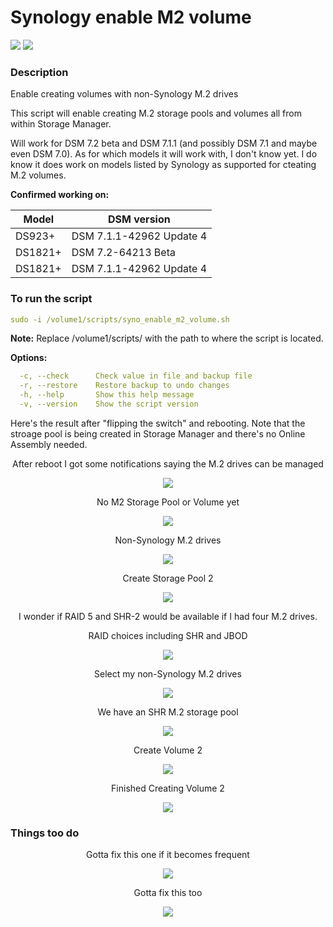 # Synology enable M2 volume

<a href="https://github.com/007revad/Synology_enable_M2_volume/releases"><img src="https://img.shields.io/github/release/007revad/Synology_enable_M2_volume.svg"></a>
<a href="https://hits.seeyoufarm.com"><img src="https://hits.seeyoufarm.com/api/count/incr/badge.svg?url=https%3A%2F%2Fgithub.com%2F007revad%2FSynology_enable_M2_volumeh&count_bg=%2379C83D&title_bg=%23555555&icon=&icon_color=%23E7E7E7&title=hits&edge_flat=false"/></a>

### Description

Enable creating volumes with non-Synology M.2 drives

This script will enable creating M.2 storage pools and volumes all from within Storage Manager.

Will work for DSM 7.2 beta and DSM 7.1.1 (and possibly DSM 7.1 and maybe even DSM 7.0). As for which models it will work with, I don't know yet. I do know it does work on models listed by Synology as supported for cteating M.2 volumes.

**Confirmed working on:**

| Model        | DSM version              |
| ------------ |--------------------------|
| DS923+       | DSM 7.1.1-42962 Update 4 |
| DS1821+      | DSM 7.2-64213 Beta       |
| DS1821+      | DSM 7.1.1-42962 Update 4 |

### To run the script ###

```YAML
sudo -i /volume1/scripts/syno_enable_m2_volume.sh
```

**Note:** Replace /volume1/scripts/ with the path to where the script is located.

**Options:**
```YAML
  -c, --check      Check value in file and backup file
  -r, --restore    Restore backup to undo changes
  -h, --help       Show this help message
  -v, --version    Show the script version
```

Here's the result after "flipping the switch" and rebooting. Note that the stroage pool is being created in Storage Manager and there's no Online Assembly needed.

<p align="center">After reboot I got some notifications saying the M.2 drives can be managed</p>
<p align="center"><img src="/images/1b-after-reboot.png"></p>

<p align="center">No M2 Storage Pool or Volume yet</p>
<p align="center"><img src="/images/2-no-m2-volume-yet.png"></p>

<p align="center">Non-Synology M.2 drives</p>
<p align="center"><img src="/images/3-non-synology-m2-drives-2.png"></p>

<p align="center">Create Storage Pool 2</p>
<p align="center"><img src="/images/4-create-storage-pool-3.png"></p>

<p align="center">I wonder if RAID 5 and SHR-2 would be available if I had four M.2 drives.</p>

<p align="center">RAID choices including SHR and JBOD</p>
<p align="center"><img src="/images/5-raid-choices-2.png"></p>

<p align="center">Select my non-Synology M.2 drives</p>
<p align="center"><img src="/images/7-select-non-synology-drives-2.png"></p>

<p align="center">We have an SHR M.2 storage pool</p>
<p align="center"><img src="/images/10-we-have-a-m2.storage-pool-2.png"></p>

<p align="center">Create Volume 2</p>
<p align="center"><img src="/images/11-create-volume-3.png"></p>

<p align="center">Finished Creating Volume 2</p>
<p align="center"><img src="/images/13-finished-3.png"></p>

### Things too do

<p align="center">Gotta fix this one if it becomes frequent</p>
<p align="center"><img src="/images/14-gotta-fix-this.png"></p>

<p align="center">Gotta fix this too</p>
<p align="center"><img src="/images/15-gotta-fix-this-too.png"></p>

